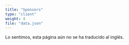 ```yaml
---
title: "Sponsors"
type: "client"
weight: 4
file: "data.json"
---
```


Lo sentimos, esta página aún no se ha traducido al inglés.

